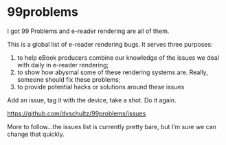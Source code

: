 99problems
==========

I got 99 Problems and e-reader rendering are all of them.

This is a global list of e-reader rendering bugs. It serves three purposes:

1. to help eBook producers combine our knowledge of the issues we deal with daily in e-reader rendering;
2. to show how abysmal some of these rendering systems are. Really, someone should fix these problems;
3. to provide potential hacks or solutions around these issues


Add an issue, tag it with the device, take a shot. Do it again.

https://github.com/dvschultz/99problems/issues

More to follow...the issues list is currently pretty bare, but I’m sure we can change that quickly.
